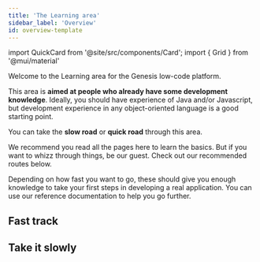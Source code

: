 ```yaml
---
title: 'The Learning area'
sidebar_label: 'Overview'
id: overview-template
---
```

import QuickCard from '@site/src/components/Card';
import { Grid } from '@mui/material'

Welcome to the Learning area for the Genesis low-code platform.



This area is **aimed at people who already have some development knowledge**. Ideally, you should have experience of Java and/or Javascript, but development experience in any object-oriented language is a good starting point.



You can take the **slow road** or **quick road** through this area.

We recommend you read all the pages here to learn the basics. But if you want to whizz through things, be our guest. Check out our recommended routes below. 

Depending on how fast you want to go, these should give you enough knowledge to take your first steps in developing a real application. You can use our reference documentation to help you go further.

## Fast track
<Grid container>
    <Grid item xs={12} md={4} sx={{padding: '1%'}}>
        <QuickCard heading="Very simple introduction" link="../getting-started/learn-the-basics/simple-introduction" text="This introduces you to some terminology and the basic architecture">
        </QuickCard>
    </Grid>
    <Grid item xs={12} md={4} sx={{padding: '1%'}}>
        <QuickCard heading="Pre-requisites" link="../getting-started/quick-start/hardware-and-software" text="Get the software you need onto your machine; check out our prerequisites">
        </QuickCard>
    </Grid>
    <Grid item xs={12} md={4} sx={{padding: '1%'}}>
        <QuickCard heading="Get started" link="../getting-started/quick-start" text="Get started straight away. Build the simplest of applications in just a few careful steps.">
        </QuickCard>
    </Grid>
</Grid>

## Take it slowly

<Grid container>
    <Grid item xs={12} md={6} sx={{padding: '1%'}}>
        <QuickCard heading="Very simple introduction" link="../getting-started/learn-the-basics/simple-introduction" text="If you want to go more slowly, start right at the beginning and look at the sort of applications that have already been built on the Genesis low-code platform">
        </QuickCard>
    </Grid>
    <Grid item xs={12} md={6} sx={{padding: '1%'}}>
        <QuickCard heading="Data model" link="../getting-started/learn-the-basics/data-model/inside-a-fields-dictionary" text="From there, just progress through each section so that you build up knowledge of the data model and all the key parts on the platform. There's nothing difficult in these sections">
        </QuickCard>
    </Grid>
    <Grid item xs={12} md={6} sx={{padding: '1%'}}>
        <QuickCard heading="Pre-requisites" link="../getting-started/quick-start/hardware-and-software" text="After you have been through all those, you'll be ready to check the pre-requisites">
        </QuickCard>
    </Grid>
    <Grid item xs={12} md={6} sx={{padding: '1%'}}>
        <QuickCard heading="Start building a simple application" link="../getting-started/learn-the-basics/simple-introduction" text="Once you've completed each of those you'll be ready to start building a simple application">
        </QuickCard>
    </Grid>
</Grid>
